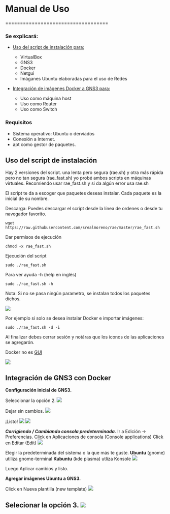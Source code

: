 # Manual de Uso
===================================

### Se explicará:
- <a href="#script"> Uso del script de instalación para: </a>
	* VirtualBox
	* GNS3
	* Docker
	* Netgui
	* Imáganes Ubuntu elaboradas para el uso de Redes

- <a href="#gns3"> Integración de imágenes Docker a GNS3 para: </a>
	* Uso como máquina host
	* Uso como Router
	* Uso como Switch

### Requisitos
* Sistema operativo: Ubuntu o derviados 
* Conexión a Internet.
* apt como gestor de paquetes.

<a name="script" id="script"></a>

## Uso del script de instalación
Hay 2 versiones del script. una lenta pero segura (rae.sh) y otra más rápida pero no tan segura (rae_fast.sh) yo probé ambos scripts en máquinas virtuales. Recomiendo usar rae_fast.sh y si da algún error usa rae.sh

El script te da a escoger que paquetes deseas instalar. Cada paquete es la inicial de su nombre.

Descarga:
Puedes descargar el script desde la línea de ordenes o desde tu navegador favorito.

```
wget https://raw.githubusercontent.com/srealmoreno/rae/master/rae_fast.sh
```

Dar permisos de ejecución
```
chmod +x rae_fast.sh
```

Ejecución del script
```
sudo ./rae_fast.sh
```

Para ver ayuda -h (help en inglés)
```
sudo ./rae_fast.sh -h
```

Nota: Si no se pasa ningún parametro, se  instalan todos los paquetes dichos.

<img src="/.assets/ejemplo_1.png"/>

Por ejemplo si solo se desea instalar Docker e importar imágenes:

```
sudo ./rae_fast.sh -d -i
```

Al finalizar debes cerrar sesión y notáras que los iconos de las aplicaciones se agregarón.

Docker no es [GUI](https://es.wikipedia.org/wiki/Interfaz_gr%C3%A1fica_de_usuario)

<img src="/.assets/ejemplo_2.png"/>

<a name="gns3" id="gns3"></a>

## Integración de GNS3 con Docker

**Configuración inicial de GNS3.**

Seleccionar la opción 2.
<img src="/.assets/gns3_1.png"/>

Dejar sin cambios.
<img src="/.assets/gns3_2.png"/>

¡Listo!
<img src="/.assets/gns3_3.png"/>
<img src="/.assets/gns3_4.png"/>

_**Corrigiendo / Cambiando consola predeterminada.**_
Ir a Edición -> Preferencias.
Click en Aplicaciones de consola (Console applications)
Click en Editar (Edit)
<img src="/.assets/gns3_console_1.png"/>

Elegir la predeterminada del sistema o la que más te guste.
**Ubuntu** (gnome) utiliza gnome-terminal
**Kubuntu** (kde plasma) utliza Konsole
<img src="/.assets/gns3_console_2.png"/>

Luego Aplicar cambios y listo.

**Agregar imágenes Ubuntu a GNS3.**

Click en Nueva plantilla (new template)
<img src="/.assets/gns3_5.png"/>

Selecionar la opción 3.
<img src="/.assets/gns3_6.png"/>
---